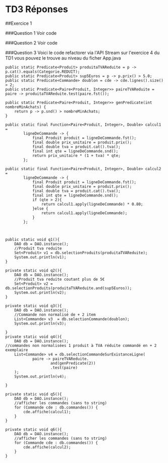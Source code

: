 # TD3 Réponses 

##Exercice 1 

###Question 1
Voir code

###Question 2 
Voir code

###Question 3 
Voici le code refactorer via l'API Stream sur l'exercice 4 du TD1
vous pouvez le trouve au niveau du ficher App.java

    public static Predicate<Produit> produitaTVAReduite = p -> p.cat().equals(Categorie.REDUIT);
    public static Predicate<Produit> sup5Euros = p -> p.prix() > 5.0;
    public static Predicate<Commande> doublon = cde -> cde.lignes().size() > 2;
    public static Predicate<Paire<Produit, Integer>> paireTVAReduite = paire -> produitaTVAReduite.test(paire.fst());

    public static Predicate<Paire<Produit, Integer>> genPredicate(int nombreMinAchats) {
        return p -> p.snd() > nombreMinAchats;
    }

    public static final Function<Paire<Produit, Integer>, Double> calcul1 =
            ligneDeCommande -> {
                final Produit produit = ligneDeCommande.fst();
                final double prix_unitaire = produit.prix();
                final double tva = produit.cat().tva();
                final int qte = ligneDeCommande.snd();
                return prix_unitaire * (1 + tva) * qte;
            };

    public static final Function<Paire<Produit, Integer>, Double> calcul2 =
            ligneDeCommande -> {
                final Produit produit = ligneDeCommande.fst();
                final double prix_unitaire = produit.prix();
                final double tva = produit.cat().tva();
                final int qte = ligneDeCommande.snd();
                if (qte > 2){
                    return calcul1.apply(ligneDeCommande) * 0.80;
                }else {
                    return calcul1.apply(ligneDeCommande);
                }
            };



    public static void q1(){
        DAO db = DAO.instance();
        //Produit tva reduite
        Set<Produit> v1 = db.selectionProduits(produitaTVAReduite);
        System.out.println(v1);
    }

    private static void q2(){
        DAO db = DAO.instance();
        //Produit tva reduite coutant plus de 5€
        Set<Produit> v2 = db.selectionProduits(produitaTVAReduite.and(sup5Euros));
        System.out.println(v2);
    }

    private static void q3(){
        DAO db = DAO.instance();
        //Commande non normalisé de + 2 item
        List<Commande> v3  = db.selectionCommande(doublon);
        System.out.println(v3);

    }
    private static void q4(){
        DAO db = DAO.instance();
    //commandes non normalisées 1 produit à TVA réduite commandé en + 2 exemplaire
        List<Commande> v4 = db.selectionCommandeSurExistanceLigne(
                paire -> paireTVAReduite.
                        and(genPredicate(2))
                        .test(paire)
        );
        System.out.println(v4);

    }

    private static void q5(){
        DAO db = DAO.instance();
        //afficher les commandes (sans to string)
        for (Commande cde : db.commandes()) {
            cde.affiche(calcul1);
        }
    }

    private static void q6(){
        DAO db = DAO.instance();
        //afficher les commandes (sans to string)
        for (Commande cde : db.commandes()) {
            cde.affiche(calcul2);
        }
    }